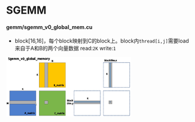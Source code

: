 # SGEMM

#### gemm/sgemm_v0_global_mem.cu

- block[16,16]，每个block映射到C的block上。block内`thread[i,j]`需要load来自于A和B的两个向量数据 read:`2K` write:`1` 

<img src="./assets/image-20250321132845930.png" alt="image-20250321132845930" style="zoom: 33%;" />

